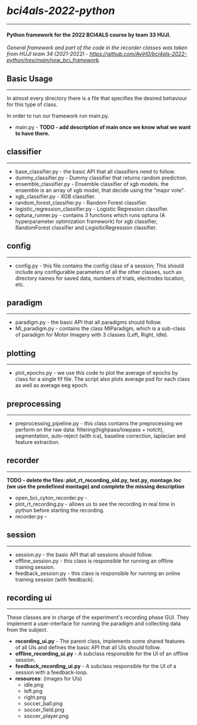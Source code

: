 # _bci4als-2022-python_ 
___

#### Python framework for the 2022 BCI4ALS course by team 33 HUJI.

_General framework and part of the code in the recorder classes was taken from HUJI team 34 (2021-2022) - 
https://github.com/AviH0/bci4als-2022-python/tree/main/new_bci_framework._

## Basic Usage
___

In almost every directory there is a file that specifies the desired behaviour for this type of class.

In order to run our framework run main.py. 

* main.py - **TODO - add description of main once we know what we want to have there.** 

## classifier
___

* base_classifier.py - the basic API that all classifiers need to follow.
* dummy_classifier.py - Dummy classifier that returns random prediction.
* ensemble_classifier.py - Ensemble classifier of xgb models. the ensemble is an array of xgb model, that decide using the "major vote".  
* xgb_classifier.py - XGB classifier.
* random_forest_classifier.py - Random Forest classifier.
* logistic_regression_classifier.py - Logistic Regression classifier.  
* optuna_runner.py - contains 3 functions which runs optuna (A hyperparameter optimization framework) for 
xgb classifier, RandomForest classifier and LogisiticRegression classifier.
  
  
 
## config
___

* config.py  - this file contains the config class of a session; This should include any configurable parameters of all
  the other classes, such as directory names for saved data, numbers of trials, electrodes location, etc.


## paradigm
___

* paradigm.py - the basic API that all paradigms should follow.
* MI_paradigm.py - contains the class MIParadigm, which is a sub-class of paradigm for Motor Imagery with 3 classes
  (Left, Right, Idle).


## plotting
___

* plot_epochs.py - we use this code to plot the average of epochs by class for a single fif file. 
  The script also plots average psd for each class as well as average eeg epoch.  

## preprocessing
___

* preprocessing_pipeline.py - this class contains the preprocessing we perform on the raw data:
    filtering(highpass/lowpass + notch), segmentation, auto-reject (with ica), baseline correction, laplacian and feature extraction.

## recorder 
___

**TODO - delete the files: plot_rt_recording_old.py, test.py, montage.loc (we use the predefined montage) and complete 
the missing description**

* open_bci_cyton_recorder.py - 
* plot_rt_recording.py - allows us to see the recording in real time in python before starting the recording.
* recorder.py - 

## session
___

* session.py - the basic API that all sessions should follow.
* offline_session.py - this class is responsible for running an offline training session.
* feedback_session.py - this class is responsible for running an online training session (with feedback).

## recording ui
___
 These classes are in charge of the experiment's recording phase GUI. 
 They implement a user-interface for running the paradigm and collecting data from the subject.
* **recording_ui.py** - The parent class, implements some shared features of all UIs and defines the basic API that all UIs should follow.
* **offline_recording_ui.py** - A subclass responsible for the UI of an offline session.
* **feedback_recording_ui.py** - A subclass responsible for the UI of a session with a feedback-loop.
* **resources**: (images for UIs)
  * idle.png
  * left.png
  * right.png
  * soccer_ball.png
  * soccer_field.png
  * soccer_player.png


  